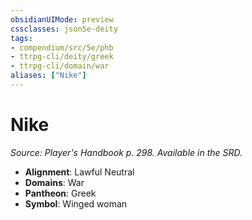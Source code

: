 ```yaml
---
obsidianUIMode: preview
cssclasses: json5e-deity
tags:
- compendium/src/5e/phb
- ttrpg-cli/deity/greek
- ttrpg-cli/domain/war
aliases: ["Nike"]
---
```

# Nike
*Source: Player's Handbook p. 298. Available in the SRD.* 

- **Alignment**: Lawful Neutral
- **Domains**: War
- **Pantheon**: Greek
- **Symbol**: Winged woman